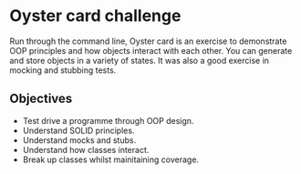 # Oyster card challenge

Run through the command line, Oyster card is an exercise to demonstrate OOP principles and how objects interact with each other. You can generate and store objects in a variety of states. It was also a good exercise in mocking and stubbing tests.

## Objectives

- Test drive a programme through OOP design.
- Understand SOLID principles.
- Understand mocks and stubs.
- Understand how classes interact.
- Break up classes whilst mainitaining coverage.